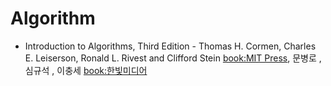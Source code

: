 # Algorithm

* Introduction to Algorithms, Third Edition - Thomas H. Cormen, Charles E. Leiserson, Ronald L. Rivest and Clifford Stein [book:MIT Press](http://mitpress.mit.edu/books/introduction-algorithms-third-edition), 문병로 , 심규석 , 이충세 [book:한빛미디어](http://www.hanbit.co.kr/store/books/look.php?p_code=B9722727468)
